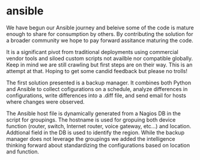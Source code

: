# ansible
We have begun our Ansible journey and beleive some of the code is mature enough to share for consumption by others. By contributing the solution for a broader community we hope to pay forward assitance maturing the code. 

It is a significant pivot from traditional deployments using commercial vendor tools and siloed custom scripts not availble nor compatible globally. Keep in mind we are still crawling but first steps are on their way. This is an attempt at that. Hoping to get some candid feedback but please no trolls!

The first solution presented is a backup manager. It combines both Python and Ansible to collect cofigurations on a schedule, analyze differences in configurations, write differences into a .diff file, and send email for hosts where changes were observed. 

The Ansible host file is dynamically generated from a Nagios DB in the script for groupings. The hostname is used for gropuing both device function (router, switch, Internet router, voice gateway, etc...) and location. Addtional field in the DB is used to identify the region. While the backup manager does not leverage the groupings we added the intelligence thinking forward about standardizing the configurations based on location and function.

